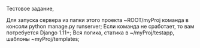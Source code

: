 Тестовое задание,


Для запуска сервера из папки этого проекта ~ROOT/myProj команда в консоли python manage.py runserver;
Если команда не сработает, то вам потребуется Django 1.11+;
Вся логика, статика в ~/myProj/testapp, шаблоны ~myProj/templates; 
